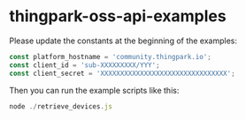 # thingpark-oss-api-examples

Please update the constants at the beginning of the examples:
```javascript
const platform_hostname = 'community.thingpark.io';
const client_id = 'sub-XXXXXXXXX/YYY';
const client_secret = 'XXXXXXXXXXXXXXXXXXXXXXXXXXXXXXXX';
```

Then you can run the example scripts like this:
```javascript
node ./retrieve_devices.js
```
